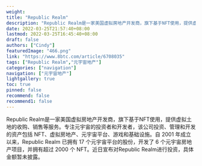 ```yaml
---
weight: 
title: "Republic Realm"
description: "Republic Realm是一家美国虚拟房地产开发商，旗下基于NFT使用，提供虚拟土地的收购、销售等服务。"
date: 2022-03-25T21:57:40+08:00
lastmod: 2022-03-25T16:45:40+08:00
draft: false
authors: ["Cindy"]
featuredImage: "466.png"
link: "https://www.8btc.com/article/6708035"
tags: ["Republic Realm","元宇宙地产"]
categories: ["navigation"]
navigation: ["元宇宙地产"]
lightgallery: true
toc: true
pinned: false
recommend: false
recommend1: false
---
```

Republic Realm是一家美国虚拟房地产开发商，旗下基于NFT使用，提供虚拟土地的收购、销售等服务。专注元宇宙的投资者和开发者，该公司投资、管理和开发的资产包括 NFT、虚拟房地产、元宇宙平台、游戏和基础设施。自 2001 年成立以来，Republic Realm 已拥有 17 个元宇宙平台的股份，开发了 6 个元宇宙房地产项目，并拥有超过 2000 个 NFT。近日宣布对Republic Realm进行投资，具体金额暂未披露。